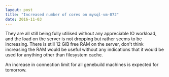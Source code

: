```yaml
---
layout: post
title: "Increased number of cores on mysql-vm-072"
date: 2016-11-03
---
```


They are all still being fully utilised without any appreciable IO workload, and the load on the server is not dropping but rather seems to be increasing. There is still 12 GiB free RAM on the server, don't think increasing the RAM would be useful without any indications that it would be used for anything other than filesystem cache.

An increase in connection limit for all genebuild machines is expected for tomorrow.

